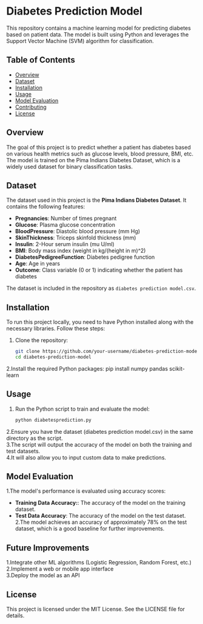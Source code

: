 # Diabetes Prediction Model

This repository contains a machine learning model for predicting diabetes based on patient data. The model is built using Python and leverages the Support Vector Machine (SVM) algorithm for classification.

## Table of Contents
- [Overview](#overview)
- [Dataset](#dataset)
- [Installation](#installation)
- [Usage](#usage)
- [Model Evaluation](#model-evaluation)
- [Contributing](#contributing)
- [License](#license)

## Overview

The goal of this project is to predict whether a patient has diabetes based on various health metrics such as glucose levels, blood pressure, BMI, etc. The model is trained on the Pima Indians Diabetes Dataset, which is a widely used dataset for binary classification tasks.

## Dataset

The dataset used in this project is the **Pima Indians Diabetes Dataset**. It contains the following features:

- **Pregnancies**: Number of times pregnant
- **Glucose**: Plasma glucose concentration
- **BloodPressure**: Diastolic blood pressure (mm Hg)
- **SkinThickness**: Triceps skinfold thickness (mm)
- **Insulin**: 2-Hour serum insulin (mu U/ml)
- **BMI**: Body mass index (weight in kg/(height in m)^2)
- **DiabetesPedigreeFunction**: Diabetes pedigree function
- **Age**: Age in years
- **Outcome**: Class variable (0 or 1) indicating whether the patient has diabetes

The dataset is included in the repository as `diabetes prediction model.csv`.

## Installation

To run this project locally, you need to have Python installed along with the necessary libraries. Follow these steps:

1. Clone the repository:
   ```bash
   git clone https://github.com/your-username/diabetes-prediction-model.git
   cd diabetes-prediction-model
2.Install the required Python packages:
pip install numpy pandas scikit-learn
## Usage
1. Run the Python script to train and evaluate the model:
   ```bash
   python diabetesprediction.py
2.Ensure you have the dataset (diabetes prediction model.csv) in the same directory as the script.<br>
3.The script will output the accuracy of the model on both the training and test datasets. <br>
4.It will also allow you to input custom data to make predictions.

## Model Evaluation
1.The model's performance is evaluated using accuracy scores:<br>
   - **Training Data Accuracy:**: The accuracy of the model on the training dataset.<br>
   - **Test Data Accuracy**: The accuracy of the model on the test dataset.
2.The model achieves an accuracy of approximately 78% on the test dataset, which is a good baseline for further improvements.

## Future Improvements
1.Integrate other ML algorithms (Logistic Regression, Random Forest, etc.)<br>
2.Implement a web or mobile app interface<br>
3.Deploy the model as an API<br>


## License
This project is licensed under the MIT License. See the LICENSE file for details.
